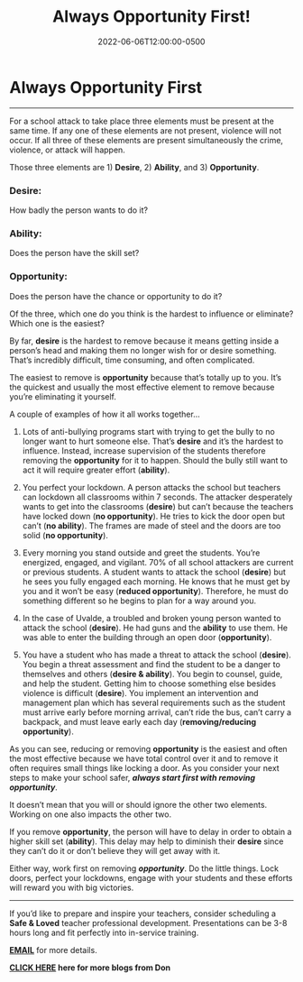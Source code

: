 ﻿---
date: 2022-06-06T12:00:00-0500
photoLink: "/images/blog/always-opportunity-first.jpg"
title: "Always Opportunity First!"
---

# Always Opportunity First

---

For a school attack to take place three elements must be present at the same time. If any one of these elements are not
present, violence will not occur. If all three of these elements are present simultaneously the crime, violence, or
attack will happen.

Those three elements are 1) __Desire__, 2) __Ability__, and 3) __Opportunity__.

### Desire:
How badly the person wants to do it?

### Ability:
Does the person have the skill set?

### Opportunity:
Does the person have the chance or opportunity to do it?

Of the three, which one do you think is the hardest to influence or eliminate? Which one is the easiest?

By far, __desire__ is the hardest to remove because it means getting inside a person’s head and making them no longer wish
for or desire something. That’s incredibly difficult, time consuming, and often complicated.

The easiest to remove is __opportunity__ because that’s totally up to you. It’s the quickest and usually the most effective
element to remove because you’re eliminating it yourself.

A couple of examples of how it all works together…

1. Lots of anti-bullying programs start with trying to get the bully to no longer want to hurt someone else. That’s __desire__
and it’s the hardest to influence. Instead, increase supervision of the students therefore removing the __opportunity__ for
it to happen. Should the bully still want to act it will require greater effort (__ability__).

2. You perfect your lockdown. A person attacks the school but teachers can lockdown all classrooms within 7 seconds. The
attacker desperately wants to get into the classrooms (__desire__) but can’t because the teachers have locked down (__no
opportunity__). He tries to kick the door open but can’t (__no ability__). The frames are made of steel and the doors are too
solid (__no opportunity__).

3. Every morning you stand outside and greet the students. You’re energized, engaged, and vigilant. 70% of all school
attackers are current or previous students. A student wants to attack the school (__desire__) but he sees you fully engaged
each morning. He knows that he must get by you and it won’t be easy (__reduced opportunity__). Therefore, he must do
something different so he begins to plan for a way around you.

4. In the case of Uvalde, a troubled and broken young person wanted to attack the school (__desire__). He had guns and the
__ability__ to use them. He was able to enter the building through an open door (__opportunity__).

5. You have a student who has made a threat to attack the school (__desire__). You begin a threat assessment and find the
student to be a danger to themselves and others (__desire & ability__). You begin to counsel, guide, and help the student.
Getting him to choose something else besides violence is difficult (__desire__). You implement an intervention and
management plan which has several requirements such as the student must arrive early before morning arrival, can’t ride
the bus, can’t carry a backpack, and must leave early each day (__removing/reducing opportunity__).

As you can see, reducing or removing __opportunity__ is the easiest and often the most effective because we have total
control over it and to remove it often requires small things like locking a door. As you consider your next steps to
make your school safer, ___always start first with removing opportunity___.

It doesn’t mean that you will or should ignore the other two elements. Working on one also impacts the other two.

If you remove __opportunity__, the person will have to delay in order to obtain a higher skill set (__ability__). This delay may
help to diminish their __desire__ since they can’t do it or don’t believe they will get away with it.

Either way, work first on removing ___opportunity___. Do the little things. Lock doors, perfect your lockdowns, engage with
your students and these efforts will reward you with big victories.


---------------------------------------------
If you’d like to prepare and inspire your teachers, consider scheduling a __Safe & Loved__ teacher professional development. Presentations can be 3-8 hours long and fit perfectly into in-service training.

__[EMAIL](mailto:don@donshomette.com)__ for more details.

__[CLICK HERE](//donshomette.com/blogs.html) here for more blogs from Don__
